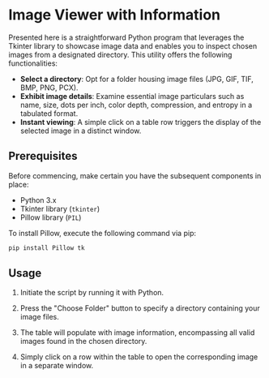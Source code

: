 # Image Viewer with Information

Presented here is a straightforward Python program that leverages the Tkinter library to showcase image data and enables you to inspect chosen images from a designated directory. This utility offers the following functionalities:

- **Select a directory**: Opt for a folder housing image files (JPG, GIF, TIF, BMP, PNG, PCX).
- **Exhibit image details**: Examine essential image particulars such as name, size, dots per inch, color depth, compression, and entropy in a tabulated format.
- **Instant viewing**: A simple click on a table row triggers the display of the selected image in a distinct window.

## Prerequisites

Before commencing, make certain you have the subsequent components in place:

- Python 3.x
- Tkinter library (`tkinter`)
- Pillow library (`PIL`)

To install Pillow, execute the following command via pip:
```bash
pip install Pillow tk
```

## Usage

1. Initiate the script by running it with Python.

2. Press the "Choose Folder" button to specify a directory containing your image files.

3. The table will populate with image information, encompassing all valid images found in the chosen directory.

4. Simply click on a row within the table to open the corresponding image in a separate window.